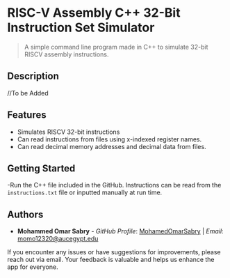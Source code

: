 # RISC-V Assembly C++ 32-Bit Instruction Set Simulator 

> A simple command line program made in C++ to simulate 32-bit RISCV assembly instructions.

## Description

//To be Added

## Features

- Simulates RISCV 32-bit instructions
- Can read instructions from files using x-indexed register names.
- Can read decimal memory addresses and decimal data from files.

## Getting Started

-Run the C++ file included in the GitHub. Instructions can be read from the `instructions.txt` file or inputted manually at run time.

## Authors

- **Mohammed Omar Sabry** - _GitHub Profile_: [MohamedOmarSabry](https://github.com/MohamedOmarSabry) | _Email_: momo12320@aucegypt.edu

If you encounter any issues or have suggestions for improvements, please reach out via email. Your feedback is valuable and helps us enhance the app for everyone.
